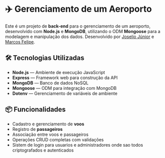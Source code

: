 # ✈️ Gerenciamento de um Aeroporto

Este é um projeto de **back-end** para o gerenciamento de um aeroporto, desenvolvido com **Node.js** e **MongoDB**, utilizando o ODM **Mongoose** para a modelagem e manipulação dos dados. Desenvolvido por [Joselio Júnior](https://github.com/JoselioJr) e [Marcos Felipe](https://github.com/marcosfelipe013).

## 🛠 Tecnologias Utilizadas

- **Node.js** — Ambiente de execução JavaScript
- **Express** — Framework web para construção da API
- **MongoDB** — Banco de dados NoSQL
- **Mongoose** — ODM para integração com MongoDB
- **Dotenv** — Gerenciamento de variáveis de ambiente

## 📦 Funcionalidades

- Cadastro e gerenciamento de **voos**
- Registro de **passageiros**
- Associação entre voos e passageiros
- Operações CRUD completas com validações
- Sistem de login para usuarios e administradores onde sao todos criptografados e autenticados
